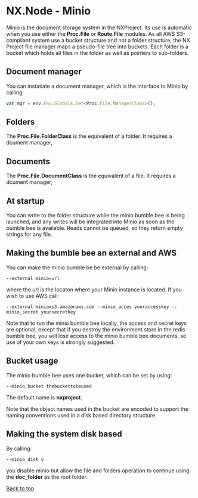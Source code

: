 # NX.Node - Minio

Minio is the document storage system in the NXProject.  Its use is automatic when you use
either the **Proc.File** or **Route.File** modules.  As all AWS S3-compliant system use
a bucket structure and not a folder structure, the NX Project file manager maps a pseudo-file
tree into buckets.  Each folder is a bucket which holds all files in the folder as well
as pointers to sub-folders.

## Document manager

You can instatiate a document manager, which is the interface to Minio by calling:
```JavaScript
var mgr = env.Env.Globals.Get<Proc.File.ManagerClass>();
```

## Folders

The **Proc.File.FolderClass** is the equivalent of a folder.  It requires a dcument manager,

## Documents

The **Proc.File.DocumentClass** is the equivalent of a file.  It requires a dcument manager,

## At startup

You can write to the folder structure while the minio bumble bee is being launched, and any
writes will be integrated into Minio as soon as the bumble bee is available.  Reads cannot
be queued, so they return empty strings for any file.

## Making the bumble bee an external and AWS

You can make the minio bumble be be external by calling:
```
--external minio=url
```
where the url is the locaton where your Minio instance is located.  If you wish to use AWS
call:
```
--external minio=s3.amazonaws.com --minio_acces youraccesskey --minio_secret yoursecretkey
```
Note that to run the minio bumble bee locally, the access and secret keys are optional,
except that if you destroy the environment store in the redis bumble bee, you will lose
access to the minio bumble bee documents, so use of your own keys is strongly suggested.

## Bucket usage

The minio bumble bee uses one bucket, which can be set by using:
```
--minio_bucket thebuckettobeused
```
The default name is **nxproject**.

Note that the object names used in the bucket are encoded to support the naming conventions
used in a disk based directory structure.

## Making the system disk based

By calling:
```
--minio_disk y
```
you disable minio but allow the file and folders operation to continue using the **doc_folder**
as the root folder.

[Back to top](../README.md)